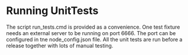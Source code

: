 ﻿Running UnitTests
===========================================
The script run_tests.cmd is provided as a convenience.
One test fixture needs an external server to be running on port 6666. The port can be configured in tne node_config.json file.
All the unit tests are run before a release together with lots of manual testing.
